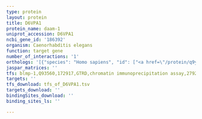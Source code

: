 ```yaml
---
type: protein
layout: protein
title: D6VPA1
protein_name: daam-1
uniprot_accession: D6VPA1
ncbi_gene_id: '186392'
organism: Caenorhabditis elegans
function: target gene
number_of_interactions: '1'
orthologs: '[{"species": "Homo sapiens", "id": ["<a href=\"/protein/q9y4d1\">Q9Y4D1</a>", "A0A0J9YYF7"]}, {"species": "Mus musculus", "id": ["<a href=\"/protein/q8bpm0\">Q8BPM0</a>", "<a href=\"/protein/q80u19\">Q80U19</a>"]}, {"species": "Rattus norvegicus", "id": ["<a href=\"/protein/d4abm3\">D4ABM3</a>", "A0A0G2K988"]}, {"species": "Danio rerio", "id": ["X1WFQ5", "Q5RHJ3"]}]'
jaspar_matrices: ''
tfs: blmp-1,Q93560,172917,GTRD,chromatin immunoprecipitation assay,27924024%5Buid%5D,No
targets: ''
tfs_download: tfs_of_D6VPA1.tsv
targets_download: ''
bindingSites_download: ''
binding_sites_ls: ''

---
```

